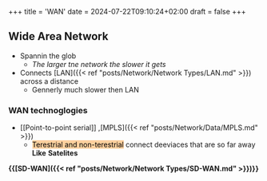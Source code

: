 +++
title = 'WAN'
date = 2024-07-22T09:10:24+02:00
draft = false
+++


## Wide Area Network
- Spannin the glob 
	- *The larger tne network the slower it gets*
- Connects [LAN]({{< ref "posts/Network/Network Types/LAN.md" >}}) across a distance 
	- Gennerly much slower then LAN
$$ $$
### WAN technoglogies
- [[Point-to-point serial]] ,[MPLS]({{< ref "posts/Network/Data/MPLS.md" >}})
	- <mark style="background: #FFB86CA6;">Terestrial and non-terestrial</mark>
	 connect deeviaces that are so far away 
	  **Like** **Satelites**


$$ $$
**{{[SD-WAN]({{< ref "posts/Network/Network Types/SD-WAN.md" >}})}}**
